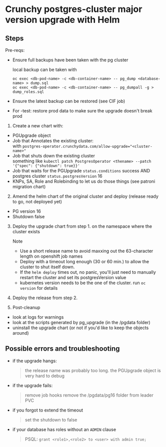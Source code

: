 # Crunchy postgres-cluster major version upgrade with Helm

## Steps

Pre-reqs:

- Ensure full backups have been taken with the pg cluster

  local backup can be taken with

  ```
  oc exec <db-pod-name> -c <db-container-name> -- pg_dump <database-name> > dump.sql
  oc exec <db-pod-name> -c <db-container-name> -- pg_dumpall -g > dump_roles.sql

  ```

- Ensure the latest backup can be restored (see CIF job)
- For -test: restore prod data to make sure the upgrade doesn't break prod

1.  Create a new chart with:

- PGUpgrade object
- Job that Annotates the existing cluster: <br>
  with `postgres-operator.crunchydata.com/allow-upgrade="<cluster-name>"`
- Job that shuts down the existing cluster <br>
  something like `kubectl patch PostgresOperator <thename> --patch '{"spec": {"shutdown": true}}'`
- Job that waits for the PGUpgrade `status.conditions` success AND postgres cluster `status.postgresVersion` 16
- KNPs, SA, Role and Rolebinding to let us do those things (see patroni migration chart)

2. Amend the helm chart of the original cluster and deploy (release ready to go, not deployed yet)

- PG version 16
- Shutdown false

3. Deploy the upgrade chart from step 1. on the namespace where the cluster exists

   > [!NOTE]
   >
   > - Use a short release name to avoid maxxing out the 63-character length on openshift job names
   > - Deploy with a timeout long enough (30 or 60 min.) to allow the cluster to shut itself down.
   > - If the `helm deploy` times out, no panic, you'll just need to manually restart the cluster and set its postgresVersion value
   > - kubernetes version needs to be the one of the cluster. run `oc version` for details

4. Deploy the release from step 2.

5. Post-cleanup

- look at logs for warnings
- look at the scripts generated by pg_upgrade (in the /pgdata folder)
- uninstall the upgrade chart (or not if you'd like to keep the objects around)

## Possible errors and troubleshooting

- if the upgrade hangs:

  > the release name was probably too long. the PGUpgrade object is very hard to debug

- if the upgrade fails:

  > remove job hooks
  > remove the /pgdata/pg16 folder from leader PVC

- if you forgot to extend the timeout

  > set the shutdown to false

- if your database has roles without an `ADMIN` clause
  > PSQL: `grant <role1>,<role2> to <user> with admin true;`
